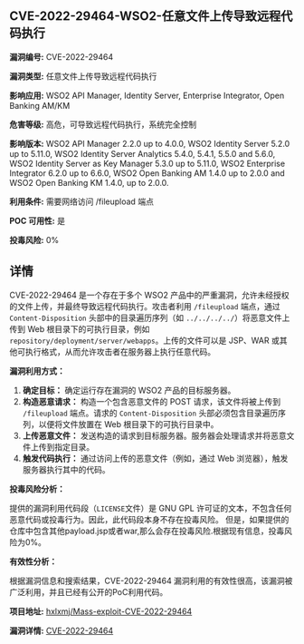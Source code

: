 ## CVE-2022-29464-WSO2-任意文件上传导致远程代码执行

**漏洞编号:** CVE-2022-29464

**漏洞类型:** 任意文件上传导致远程代码执行

**影响应用:** WSO2 API Manager, Identity Server, Enterprise Integrator, Open Banking AM/KM

**危害等级:** 高危，可导致远程代码执行，系统完全控制

**影响版本:** WSO2 API Manager 2.2.0 up to 4.0.0, WSO2 Identity Server 5.2.0 up to 5.11.0, WSO2 Identity Server Analytics 5.4.0, 5.4.1, 5.5.0 and 5.6.0, WSO2 Identity Server as Key Manager 5.3.0 up to 5.11.0, WSO2 Enterprise Integrator 6.2.0 up to 6.6.0, WSO2 Open Banking AM 1.4.0 up to 2.0.0 and WSO2 Open Banking KM 1.4.0, up to 2.0.0.

**利用条件:** 需要网络访问 /fileupload 端点

**POC 可用性:** 是

**投毒风险:** 0%

## 详情

CVE-2022-29464 是一个存在于多个 WSO2 产品中的严重漏洞，允许未经授权的文件上传，并最终导致远程代码执行。攻击者利用 `/fileupload` 端点，通过 `Content-Disposition` 头部中的目录遍历序列（如 `../../../../`）将恶意文件上传到 Web 根目录下的可执行目录，例如 `repository/deployment/server/webapps`。上传的文件可以是 JSP、WAR 或其他可执行格式，从而允许攻击者在服务器上执行任意代码。

**漏洞利用方式：**

1.  **确定目标：** 确定运行存在漏洞的 WSO2 产品的目标服务器。
2.  **构造恶意请求：** 构造一个包含恶意文件的 POST 请求，该文件将被上传到 `/fileupload` 端点。请求的 `Content-Disposition` 头部必须包含目录遍历序列，以便将文件放置在 Web 根目录下的可执行目录中。
3.  **上传恶意文件：** 发送构造的请求到目标服务器。服务器会处理请求并将恶意文件上传到指定目录。
4.  **触发代码执行：** 通过访问上传的恶意文件（例如，通过 Web 浏览器），触发服务器执行其中的代码。

**投毒风险分析：**

提供的漏洞利用代码段（`LICENSE`文件）是 GNU GPL 许可证的文本，不包含任何恶意代码或投毒行为。因此，此代码段本身不存在投毒风险。 但是，如果提供的仓库中包含其他payload.jsp或者war,那么会存在投毒风险.根据现有信息，投毒风险为0%。

**有效性分析：**

根据漏洞信息和搜索结果，CVE-2022-29464 漏洞利用的有效性很高，该漏洞被广泛利用，并且已经有公开的PoC利用代码。

**项目地址:** [hxlxmj/Mass-exploit-CVE-2022-29464](https://github.com/hxlxmj/Mass-exploit-CVE-2022-29464)

**漏洞详情:** [CVE-2022-29464](https://nvd.nist.gov/vuln/detail/CVE-2022-29464)